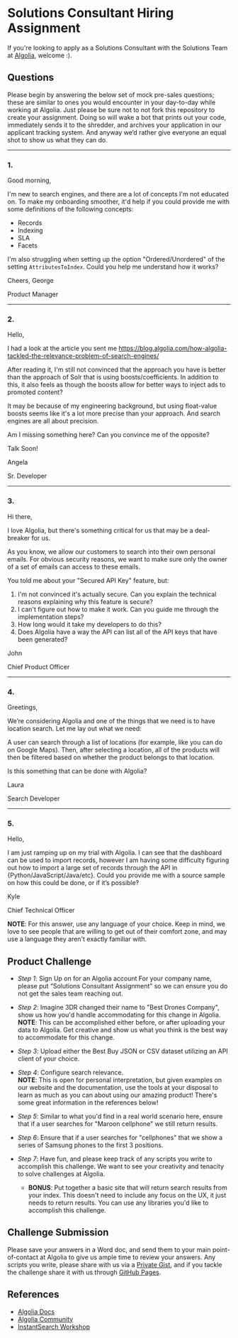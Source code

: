 # Solutions Consultant Hiring Assignment
If you're looking to apply as a Solutions Consultant with the Solutions Team at [Algolia](https://www.algolia.com), welcome :).

## Questions
Please begin by answering the below set of mock pre-sales questions; these are similar to ones you would encounter in your day-to-day while working at Algolia. Just please be sure not to not fork this repository to create your assignment. Doing so will wake a bot that prints out your code, immediately sends it to the shredder, and archives your application in our applicant tracking system. And anyway we’d rather give everyone an equal shot to show us what they can do.

--------------

### 1.
Good morning,

I'm new to search engines, and there are a lot of concepts I'm not educated on. To make my onboarding smoother, it'd help if you could provide me with some definitions of the following concepts:
* Records
* Indexing
* SLA
* Facets

I'm also struggling when setting up the option "Ordered/Unordered" of the setting `AttributesToIndex`. Could you help me understand how it works?

Cheers,
George

Product Manager

--------------

### 2.
Hello,

I had a look at the article you sent me https://blog.algolia.com/how-algolia-tackled-the-relevance-problem-of-search-engines/ 

After reading it, I'm still not convinced that the approach you have is better than the approach of Solr that is using boosts/coefficients. In addition to this, it also feels as though the boosts allow for better ways to inject ads to promoted content?

It may be because of my engineering background, but using float-value boosts seems like it's a lot more precise than your approach. And search engines are all about precision.

Am I missing something here? Can you convince me of the opposite?

Talk Soon!

Angela

Sr. Developer

--------------
### 3.
Hi there,

I love Algolia, but there's something critical for us that may be a deal-breaker for us.

As you know, we allow our customers to search into their own personal emails. For obvious security reasons, we want to make sure only the owner of a set of emails can access to these emails.

You told me about your "Secured API Key" feature, but:

1. I'm not convinced it's actually secure. Can you explain the technical reasons explaining why this feature is secure?
2. I can't figure out how to make it work. Can you guide me through the implementation steps?
3. How long would it take my developers to do this?
4. Does Algolia have a way the API can list all of the API keys that have been generated?

John

Chief Product Officer

--------------
### 4.
Greetings,

We’re considering Algolia and one of the things that we need is to have location search. Let me lay out what we need:

A user can search through a list of locations (for example, like you can do on Google Maps). Then, after selecting a location, all of the products will then be filtered based on whether the product belongs to that location.

Is this something that can be done with Algolia?

Laura

Search Developer

--------------

### 5.
Hello,

I am just ramping up on my trial with Algolia. I can see that the dashboard can be used to import records, however I am having some difficulty figuring out how to import a large set of records through the API in {Python/JavaScript/Java/etc}. Could you provide me with a source sample on how this could be done, or if it’s possible?

Kyle

Chief Technical Officer

 **NOTE**: For this answer, use any language of your choice. Keep in mind, we love to see people that are willing to get out of their comfort zone, and may use a language they aren't exactly familiar with. 

## Product Challenge
* *Step 1*: Sign Up on for an Algolia account
For your company name, please put “Solutions Consultant Assignment” so we can ensure you do not get the sales team reaching out.
* *Step 2*: Imagine 3DR changed their name to "Best Drones Company", show us how you'd handle accommodating for this change in Algolia.  
  **NOTE**: This can be accomplished either before, or after uploading your data to Algolia. Get creative and show us what you think is the best way to accommodate for this change.
* *Step 3*: Upload either the Best Buy JSON or CSV dataset utilizing an API client of your choice.
* *Step 4*: Configure search relevance.  
  **NOTE**: This is open for personal interpretation, but given examples on our website and the documentation, use the tools at your disposal to learn as much as you can about using our amazing product! There's some great information in the references below!
* *Step 5*: Similar to what you'd find in a real world scenario here, ensure that if a user searches for "Maroon cellphone" we still return results.
* *Step 6*: Ensure that if a user searches for "cellphones" that we show a series of Samsung phones to the first 3 positions.
* *Step 7*: Have fun, and please keep track of any scripts you write to accomplish this challenge. We want to see your creativity and tenacity to solve challenges at Algolia.

   * **BONUS**: Put together a basic site that will return search results from your index. This doesn't need to include any focus on the UX, it just needs to return results. You can use any libraries you'd like to accomplish this challenge.

## Challenge Submission
Please save your answers in a Word doc, and send them to your main point-of-contact at Algolia to give us ample time to review your answers. Any scripts you write, please share with us via a [Private Gist](https://gist.github.com/), and if you tackle the challenge share it with us through [GitHub Pages](https://pages.github.com/).

## References
* [Algolia Docs](https://www.algolia.com/doc/)
* [Algolia Community](https://community.algolia.com)
* [InstantSearch Workshop](https://github.com/algolia/instantsearch-workshop)

